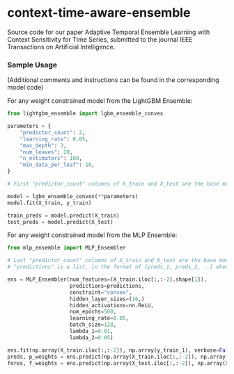 # context-time-aware-ensemble
Source code for our paper Adaptive Temporal Ensemble Learning with Context Sensitivity for Time Series, submitted to the journal IEEE Transactions on Artificial Intelligence.

### Sample Usage
(Additional comments and instructions can be found in the corresponding model code)

For any weight constrained model from the LightGBM Ensemble:

```python
from lightgbm_ensemble import lgbm_ensemble_convex

parameters = {
    "predictor_count": 2,
    "learning_rate": 0.05,
    "max_depth": 3,
    "num_leaves": 20,
    "n_estimators": 100,
    "min_data_per_leaf": 10,
}

# First "predictor_count" columns of X_train and X_test are the base model predictions

model = lgbm_ensemble_convex(**parameters)
model.fit(X_train, y_train)

train_preds = model.predict(X_train)
test_preds = model.predict(X_test)
```

For any weight constrained model from the MLP Ensemble:

```python
from mlp_ensemble import MLP_Ensembler

# Last "predictor_count" columns of X_train and X_test are the base model predictions
# "predictions" is a list, in the format of [preds_1, preds_2, ..] where preds_{i} are 1-D numpy arrays corresponding to base model predictions

ens = MLP_Ensembler(num_features=(X_train.iloc[:,:-2].shape[1]),
                    predictions=predictions,
                    constraint="convex",
                    hidden_layer_sizes=(16,)
                    hidden_activations=nn.ReLU,
                    num_epochs=500,
                    learning_rate=0.05,
                    batch_size=128,
                    lambda_1=0.01,
                    lambda_2=0.05)

ens.fit(np.array(X_train.iloc[:,:-2]), np.array(y_train_1), verbose=False)
preds, p_weights = ens.predict(np.array(X_train.iloc[:,:-2]), np.array(X_train.iloc[:,-2:]))
fores, f_weights = ens.predict(np.array(X_test.iloc[:,:-2]), np.array(X_test.iloc[:,-2:]))
```
